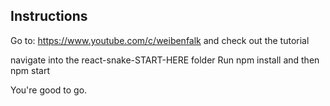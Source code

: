## Instructions

Go to: https://www.youtube.com/c/weibenfalk and check out the tutorial

navigate into the react-snake-START-HERE folder
Run npm install and then npm start

You're good to go.
